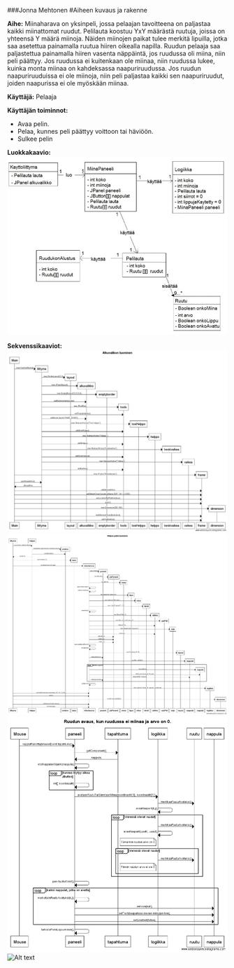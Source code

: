 ###Jonna Mehtonen
#Aiheen kuvaus ja rakenne


**Aihe:** Miinaharava on yksinpeli, jossa pelaajan tavoitteena on paljastaa kaikki miinattomat ruudut. Pelilauta koostuu YxY määrästä ruutuja, joissa on yhteensä Y määrä miinoja. Näiden miinojen paikat tulee merkitä lipuilla, jotka saa asetettua painamalla ruutua hiiren oikealla napilla.
	Ruudun pelaaja saa paljastettua painamalla hiiren vasenta näppäintä, jos ruudussa oli miina, niin peli päättyy.  Jos ruudussa ei kuitenkaan ole miinaa, niin ruudussa lukee, kuinka monta miinaa on kahdeksassa naapuriruudussa.  Jos ruudun naapuriruuduissa ei ole miinoja, niin peli paljastaa kaikki sen naapuriruudut, joiden naapurissa ei ole myöskään miinaa.
	
**Käyttäjä:** Pelaaja
	
**Käyttäjän toiminnot:**
- Avaa pelin.
- Pelaa, kunnes peli päättyy voittoon tai häviöön.
- Sulkee pelin

**Luokkakaavio:**
![Alt text](https://github.com/jonscu/Miinaharava/blob/master/Luokkakaavio.jpg)

**Sekvenssikaaviot:**
![Alt text](https://github.com/jonscu/Miinaharava/blob/master/Alkuvalikon%20luominen.png)
![Alt text](https://github.com/jonscu/Miinaharava/blob/master/Helpon%20pelin%20luominen.png)
![Alt text](https://github.com/jonscu/Miinaharava/blob/master/Ruudun%20avaus%2C%20kun%20ruudussa%20ei%20miinaa%20ja%20arvo%20on%200.%20(1).png)
![Alt text](https://github.com/jonscu/Miinaharava/blob/master/Ruudun%20avaus%2C%20kun%20ruudussa%20on%20miina%20ja%20ei%20ole%20ensimm%C3%A4inen%20painallus..png)

